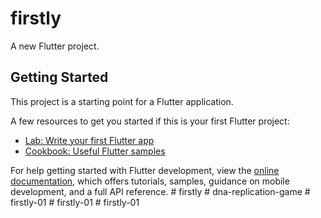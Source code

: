 # firstly

A new Flutter project.

## Getting Started

This project is a starting point for a Flutter application.

A few resources to get you started if this is your first Flutter project:

- [Lab: Write your first Flutter app](https://docs.flutter.dev/get-started/codelab)
- [Cookbook: Useful Flutter samples](https://docs.flutter.dev/cookbook)

For help getting started with Flutter development, view the
[online documentation](https://docs.flutter.dev/), which offers tutorials,
samples, guidance on mobile development, and a full API reference.
#   f i r s t l y  
 #   d n a - r e p l i c a t i o n - g a m e  
 #   f i r s t l y - 0 1  
 #   f i r s t l y - 0 1  
 #   f i r s t l y - 0 1  
 